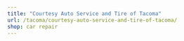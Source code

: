 ```yaml
---
title: "Courtesy Auto Service and Tire of Tacoma"
url: /tacoma/courtesy-auto-service-and-tire-of-tacoma/
shop: car repair
---
```

